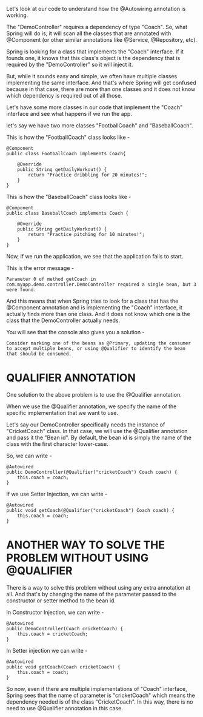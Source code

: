 Let's look at our code to understand how the @Autowiring annotation is working.

The "DemoController" requires a dependency of type "Coach". So, what Spring will do is, it will scan all the classes that are annotated with @Component (or other similar annotations like @Service, @Repository, etc).

Spring is looking for a class that implements the "Coach" interface. If it founds one, it knows that this class's object is the dependency that is required by the "DemoController" so it will inject it.

But, while it sounds easy and simple, we often have multiple classes implementing the same interface. And that's where Spring will get confused because in that case, there are more than one classes and it does not know which dependency is required out of all those.

Let's have some more classes in our code that implement the "Coach" interface and see what happens if we run the app.

let's say we have two more classes "FootballCoach" and "BaseballCoach". 

This is how the "FootballCoach" class looks like -

    @Component
    public class FootballCoach implements Coach{

        @Override
        public String getDailyWorkout() {
            return "Practice dribbling for 20 minutes!";
        }
    }

This is how the "BaseballCoach" class looks like - 

    @Component
    public class BaseballCoach implements Coach {

        @Override
        public String getDailyWorkout() {
            return "Practice pitching for 10 minutes!";
        }
    }

Now, if we run the application, we see that the application fails to start.

This is the error message - 

    Parameter 0 of method getCoach in com.myapp.demo.controller.DemoController required a single bean, but 3 were found.

And this means that when Spring tries to look for a class that has the @Component annotation and is implementing the "Coach" interface, it actually finds more than one class. And it does not know which one is the class that the DemoController actually needs.

You will see that the console also gives you a solution - 

    Consider marking one of the beans as @Primary, updating the consumer to accept multiple beans, or using @Qualifier to identify the bean that should be consumed.

# QUALIFIER ANNOTATION

One solution to the above problem is to use the @Qualifier annotation.

When we use the @Qualifier annotation, we specify the name of the specific implementation that we want to use.

Let's say our DemoController specifically needs the instance of "CricketCoach" class. In that case, we will use the @Qualifier annotation and pass it the "Bean id". By default, the bean id is simply the name of the class with the first character lower-case.

So, we can write - 

    @Autowired
    public DemoController(@Qualifier("cricketCoach") Coach coach) {
        this.coach = coach;
    }

If we use Setter Injection, we can write -

    @Autowired
    public void getCoach(@Qualifier("cricketCoach") Coach coach) {
        this.coach = coach;
    }

# ANOTHER WAY TO SOLVE THE PROBLEM WITHOUT USING @QUALIFIER

There is a way to solve this problem without using any extra annotation at all. And that's by changing the name of the parameter passed to the constructor or setter method to the bean id.

In Constructor Injection, we can write - 

    @Autowired
    public DemoController(Coach cricketCoach) {
        this.coach = cricketCoach;
    }

In Setter injection we can write - 

    @Autowired
    public void getCoach(Coach cricketCoach) {
        this.coach = coach;
    }

So now, even if there are multiple implementations of "Coach" interface, Spring sees that the name of parameter is "cricketCoach" which means the dependency needed is of the class "CricketCoach". In this way, there is no need to use @Qualifier annotation in this case.
